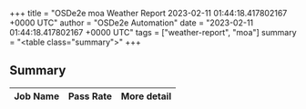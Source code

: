 +++
title = "OSDe2e moa Weather Report 2023-02-11 01:44:18.417802167 +0000 UTC"
author = "OSDe2e Automation"
date = "2023-02-11 01:44:18.417802167 +0000 UTC"
tags = ["weather-report", "moa"]
summary = "<table class=\"summary\"></table>"
+++
## Summary

| Job Name | Pass Rate | More detail |
|----------|-----------|-------------|




